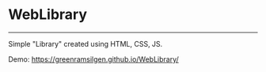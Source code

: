 # WebLibrary
---
Simple "Library" created using HTML, CSS, JS.

Demo:
https://greenramsilgen.github.io/WebLibrary/

